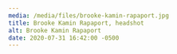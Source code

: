 ```yaml
---
media: /media/files/brooke-kamin-rapaport.jpg
title: Brooke Kamin Rapaport, headshot
alt: Brooke Kamin Rapaport
date: 2020-07-31 16:42:00 -0500
---
```

